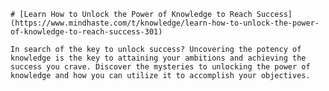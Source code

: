 
    # [Learn How to Unlock the Power of Knowledge to Reach Success](https://www.mindhaste.com/t/knowledge/learn-how-to-unlock-the-power-of-knowledge-to-reach-success-301)

    In search of the key to unlock success? Uncovering the potency of knowledge is the key to attaining your ambitions and achieving the success you crave. Discover the mysteries to unlocking the power of knowledge and how you can utilize it to accomplish your objectives.
    